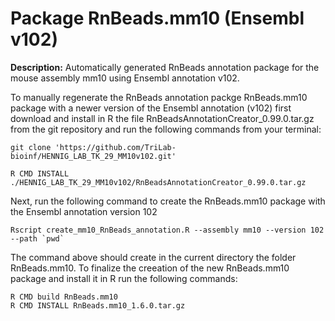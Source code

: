# Package RnBeads.mm10 (Ensembl v102)

**Description:** Automatically generated RnBeads annotation package for the mouse assembly mm10 using Ensembl annotation v102.

To manually regenerate the RnBeads annotation packge RnBeads.mm10 package with  a newer version of the Ensembl annotation (v102) first download and install in R the file RnBeadsAnnotationCreator_0.99.0.tar.gz from the git repository and run the following commands from your terminal:

```
git clone 'https://github.com/TriLab-bioinf/HENNIG_LAB_TK_29_MM10v102.git'

R CMD INSTALL ./HENNIG_LAB_TK_29_MM10v102/RnBeadsAnnotationCreator_0.99.0.tar.gz
```

Next, run the following command to create the RnBeads.mm10 package with the Ensembl annotation version 102
```
Rscript create_mm10_RnBeads_annotation.R --assembly mm10 --version 102 --path `pwd` 
``` 

The command above should create in the current directory the folder RnBeads.mm10. To finalize the creeation of the new RnBeads.mm10 package and install it in R run the following commands:
```
R CMD build RnBeads.mm10
R CMD INSTALL RnBeads.mm10_1.6.0.tar.gz

```

